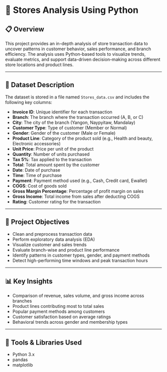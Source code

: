 # 🏬 Stores Analysis Using Python

## 📋 Overview

This project provides an in-depth analysis of store transaction data to uncover patterns in customer behavior, sales performance, and branch efficiency. The analysis uses Python-based tools to visualize trends, evaluate metrics, and support data-driven decision-making across different store locations and product lines.

---

## 📁 Dataset Description

The dataset is stored in a file named `Stores_data.csv` and includes the following key columns:

- **Invoice ID**: Unique identifier for each transaction  
- **Branch**: The branch where the transaction occurred (A, B, or C)  
- **City**: The city of the branch (Yangon, Naypyitaw, Mandalay)  
- **Customer Type**: Type of customer (Member or Normal)  
- **Gender**: Gender of the customer (Male or Female)  
- **Product Line**: Category of the product sold (e.g., Health and beauty, Electronic accessories)  
- **Unit Price**: Price per unit of the product  
- **Quantity**: Number of units purchased  
- **Tax 5%**: Tax applied to the transaction  
- **Total**: Total amount spent by the customer  
- **Date**: Date of purchase  
- **Time**: Time of purchase  
- **Payment**: Payment method used (e.g., Cash, Credit card, Ewallet)  
- **COGS**: Cost of goods sold  
- **Gross Margin Percentage**: Percentage of profit margin on sales  
- **Gross Income**: Total income from sales after deducting COGS  
- **Rating**: Customer rating for the transaction  

---

## 🎯 Project Objectives

- Clean and preprocess transaction data
- Perform exploratory data analysis (EDA)
- Visualize customer and sales trends
- Evaluate branch-wise and product line performance
- Identify patterns in customer types, gender, and payment methods
- Detect high-performing time windows and peak transaction hours

---

## 📊 Key Insights

- Comparison of revenue, sales volume, and gross income across branches
- Product lines contributing most to total sales
- Popular payment methods among customers
- Customer satisfaction based on average ratings
- Behavioral trends across gender and membership types

---

## 🧰 Tools & Libraries Used

- Python 3.x  
- pandas  
- matplotlib  

